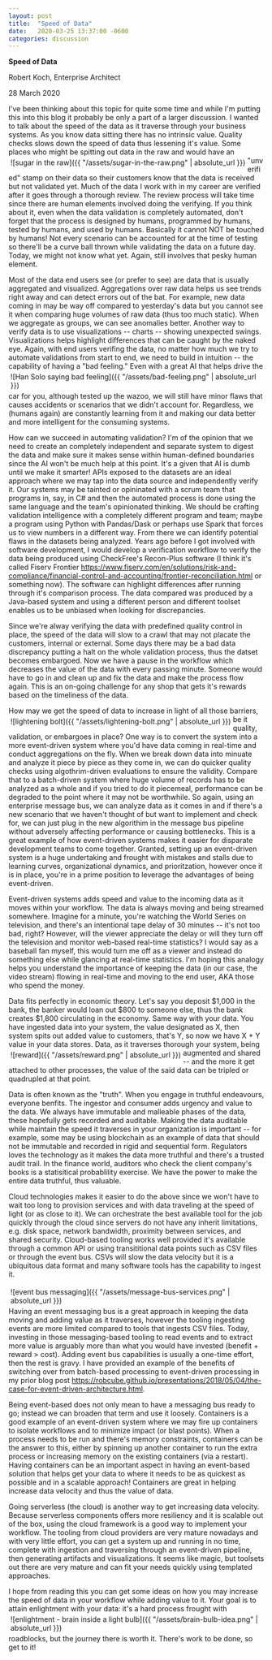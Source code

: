 ```yaml
---
layout: post
title:  "Speed of Data"
date:   2020-03-25 13:37:00 -0600
categories: discussion
---
```

**Speed of Data**

Robert Koch, Enterprise Architect

28 March 2020

I've been thinking about this topic for quite some time and while I'm putting this into this blog it probably be only a part of a larger discussion.  I wanted to talk about the speed of the data as it traverse through your business systems. As you know data sitting there has no intrinsic value. Quality checks slows down the speed of data thus lessening it's value. Some places who might be spitting out data in the raw <span style="float:left; padding: 4px;">![sugar in the raw]({{ "/assets/sugar-in-the-raw.png" | absolute_url }})</span> and would have an "unverified" stamp on their data so their customers know that the data is received but not validated yet. Much of the data I work with in my career are verified after it goes through a thorough  review. The review process will take time since there are human elements involved doing the verifying. If you think about it, even when the data validation is completely automated, don't forget that the process is designed by humans, programmed by humans, tested by humans, and used by humans. Basically it cannot NOT be touched by humans! Not every scenario can be accounted for at the time of testing so there'll be a curve ball thrown while validating the data on a future day. Today, we might not know what yet. Again, still involves that pesky human element.

Most of the data end users see (or prefer to see) are data that is usually aggregated and visualized. Aggregations over raw data helps us see trends right away and can detect errors out of the bat. For example, new data coming in may be way off compared to yesterday's data but you cannot see it when comparing huge volumes of raw data (thus too much static). When we aggregate as groups, we can see anomalies better. Another way to verify data is to use visualizations -- charts -- showing unexpected swings. Visualizations helps highlight differences that can be caught by the naked eye. Again, with end users verifing the data, no matter how much we try to automate validations from start to end, we need to build in intuition -- the capability of having a "bad feeling." <span style="float:right; padding: 4px;">![Han Solo saying bad feeling]({{ "/assets/bad-feeling.png" | absolute_url }})</span> Even with a great AI that helps drive the car for you, although tested up the wazoo, we will still have minor flaws that causes accidents or scenarios that we didn't account for. Regardless, we (humans again) are constantly learning from it and making our data better and more intelligent for the consuming systems.

How can we succeed in automating validation? I'm of the opinion that we need to create an completely independent and separate system to digest the data and make sure it makes sense within human-defined boundaries since the AI won't be much help at this point. It's a given that AI is dumb until we make it smarter! APIs exposed to the datasets are an ideal approach where we may tap into the data source and independently verify it. Our systems may be tainted or opininated with a scrum team that programs in, say, in C# and then the automated process is done using the same language and the team's opinionated thinking. We should be crafting validation intelligence with a completely different program and team; maybe a program using Python with Pandas/Dask or perhaps use Spark that forces us to view numbers in a different way. From there we can identify potential flaws in the datasets being analyzed. Years ago before I got involved with software development, I would develop a verification workflow to verify the data being produced using CheckFree's Recon-Plus software (I think it's called Fiserv Frontier <https://www.fiserv.com/en/solutions/risk-and-compliance/financial-control-and-accounting/frontier-reconciliation.html> or something now). The software can highlight differences after running through it's comparison process. The data compared was produced by a Java-based system and using a different person and different toolset enables us to be unbiased when looking for discrepancies. 

Since we're alway verifying the data with predefined quality control in place, the speed of the data will slow to a crawl that may not placate the customers, internal or external. Some days there may be a bad data discrepancy putting a halt on the whole validation process, thus the datset becomes embargoed. Now we have a pause in the workflow which decreases the value of the data with every passing minute. Someone would have to go in and clean up and fix  the data and make the process flow again. This is an on-going challenge for any shop that gets it's rewards based on the timeliness of the data.

How may we get the speed of data to increase in light of all those barriers, <span style="float:left; padding: 4px;">![lightening bolt]({{ "/assets/lightening-bolt.png" | absolute_url }})</span> be it quality, validation, or embargoes in place? One way is to convert the system into a more event-driven system where you'd have data coming in real-time and conduct aggregations on the fly. When we break down data into minuate and analyze it piece by piece as they come in, we can do quicker quality checks using algothrim-driven evaluations to ensure the validity. Compare that to a batch-driven system where huge volume of records has to be analyzed as a whole and if you tried to do it piecemeal, performance can be degraded to the point where it may not be worthwhile. So again, using an enterprise message bus, we can analyze data as it comes in and if there's a new scenario that we haven't thought of but want to implement and check for, we can just plug in the new algorithim in the message bus pipeline without adversely affecting performance or causing bottlenecks. This is a great example of how event-driven systems makes it easier for disparate development teams to come together. Granted, setting up an event-driven system is a huge undertaking and frought with mistakes and stalls due to learning curves, organizational dynamics, and prioritzation, however once it is in place, you're in a prime position to leverage the advantages of being event-driven.

Event-driven systems adds speed and value to the incoming data as it moves within your workflow. The data is always moving and being streamed somewhere. Imagine for a minute, you're watching the World Series on television, and there's an intentional tape delay of 30 minutes -- it's not too bad, right? However, will the viewer appreciate the delay or will they turn off the television and monitor web-based real-time statistics? I would say as a baseball fan myself, this would turn me off as a viewer and instead do something else while glancing at real-time statistics. I'm hoping this analogy helps you understand the importance of keeping the data (in our case, the video stream) flowing in real-time and moving to the end user, AKA those who spend the money.

Data fits perfectly in economic theory. Let's say you deposit $1,000 in the bank, the banker would loan out $800 to someone else, thus the bank creates $1,800 circulating in the economy. Same way with your data. You have ingested data into your system, the value designated as X, then system spits out added value to customers, that's Y, so now we have X + Y value in your data stores. <span style="float:left; padding: 4px;">![reward]({{ "/assets/reward.png" | absolute_url }})</span> Data, as it traverses thorough your system, being augmented and shared -- and the more it get attached to other processes, the value of the said data can be tripled or quadrupled at that point.

Data is often known as the "truth". When you engage in truthful endeavours, everyone benfits. The ingestor and consumer adds urgency and value to the data. We always have immutable and malleable phases of the data, these hopefully gets recorded and auditable. Making the data auditable while maintain the speed it traverses in your organization is important -- for example, some may be using blockchain as an example of data that should not be immutable and recorded in rigid and sequential form. Regulators loves the technology as it makes the data more truthful and there's a trusted audit trail. In the finance world, auditors who check the client company's books is a statisitical probablility exercise. We have the power to make the entire data truthful, thus valuable.

Cloud technologies makes it easier to do the above since we won't have to wait too long to provision services and with data traveling at the speed of light (or as close to it). We can orchestrate the best available tool for the job quickly through the cloud since servers do not have any inherit limitations, e.g. disk space, network bandwidth, proximity between services, and shared security. Cloud-based tooling works well provided it's available through a common API or using transititional data points such as CSV files or through the event bus. CSVs will slow the data velocity but it is a ubiquitous data format and many software tools has the capability to ingest it. 

<span style="float:left; padding: 4px;">![event bus messaging]({{ "/assets/message-bus-services.png" | absolute_url }})</span>Having an event messaging bus is a great approach in keeping the data moving and adding value as it traverses, however the tooling ingesting events are more limited compared to tools that ingests CSV files. Today, investing in those messaging-based tooling to read events and to extract more value is arguably more than what you would have invested (benefit + reward > cost). Adding event bus capabilities is usually a one-time effort, then the rest is gravy. I have provided an example of the benefits of switching over from batch-based processing to event-driven processing in my prior blog post <https://robcube.github.io/presentations/2018/05/04/the-case-for-event-driven-architecture.html>.

Being event-based does not only mean to have a messaging bus ready to go; instead we can broaden that term and use it loosely. Containers is a good example of an event-driven system where we may fire up containers to isolate workflows and to minimize impact (or blast points). When a process needs to be run and there's memory constraints, containers can be the answer to this, either by spinning up another container to run the extra process or increasing memory on the existing containers (via a restart). Having containers can be an important aspect in having an event-based solution that helps get your data to where it needs to be as quickest as possible and in a scalable approach! Containers are great in helping increase data velocity and thus the value of data.

Going serverless (the cloud) is another way to get increasing data velocity. Because serverless components offers more resiliency and it is scalable out of the box, using the cloud framework is a good way to implement your workflow. The tooling from cloud providers are very mature nowadays and with very little effort, you can get a system up and running in no time, complete with ingestion and traversing through an event-driven pipeline, then generating artifacts and visualizations. It seems like magic, but toolsets out there are very mature and can fit your needs quickly using templated approaches.

I hope from reading this you can get some ideas on how you may increase the speed of data in your workflow while adding value to it. Your goal is to attain enlightment <span style="float:right; padding: 4px;">![enlightment - brain inside a light bulb]({{ "/assets/brain-bulb-idea.png" | absolute_url }})</span> with your data: it's a hard process frought with roadblocks, but the journey there is worth it. There's work to be done, so get to it! 